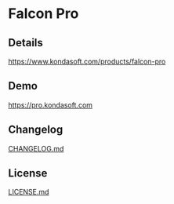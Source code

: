 # Falcon Pro

## Details

https://www.kondasoft.com/products/falcon-pro

## Demo

https://pro.kondasoft.com

## Changelog

[CHANGELOG.md](CHANGELOG.md)

## License

[LICENSE.md](LICENSE.md)
